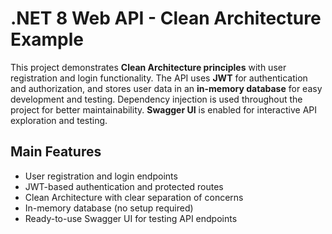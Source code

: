 <h1>.NET 8 Web API - Clean Architecture Example</h1>

<p>
  This project demonstrates <strong>Clean Architecture principles</strong> with user registration and login functionality.
  The API uses <strong>JWT</strong> for authentication and authorization, and stores user data in an
  <strong>in-memory database</strong> for easy development and testing. Dependency injection is used throughout
  the project for better maintainability. <strong>Swagger UI</strong> is enabled for interactive API exploration
  and testing.
</p>

<h2>Main Features</h2>
<ul>
  <li>User registration and login endpoints</li>
  <li>JWT-based authentication and protected routes</li>
  <li>Clean Architecture with clear separation of concerns</li>
  <li>In-memory database (no setup required)</li>
  <li>Ready-to-use Swagger UI for testing API endpoints</li>
</ul>
